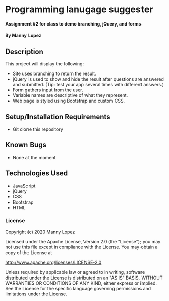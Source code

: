 # Programming lanugage suggester

#### Assignment #2 for class to demo branching, jQuery, and forms

#### By Manny Lopez

## Description

This project will display the following:

- Site uses branching to return the result.
- jQuery is used to show and hide the result after questions are answered and submitted. (Tip: test your app several times with different answers.)
- Form gathers input from the user.
- Variable names are descriptive of what they represent.
- Web page is styled using Bootstrap and custom CSS.


## Setup/Installation Requirements

- Git clone this repository

## Known Bugs

- None at the moment

## Technologies Used

- JavaScript
- jQuery
- CSS
- Bootstrap
- HTML

### License

Copyright (c) 2020 Manny Lopez

Licensed under the Apache License, Version 2.0 (the "License"); you may not use this file except in compliance with the License. You may obtain a copy of the License at

http://www.apache.org/licenses/LICENSE-2.0

Unless required by applicable law or agreed to in writing, software distributed under the License is distributed on an "AS IS" BASIS, WITHOUT WARRANTIES OR CONDITIONS OF ANY KIND, either express or implied. See the License for the specific language governing permissions and limitations under the License.